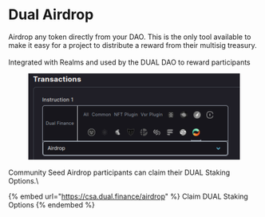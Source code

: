 # Dual Airdrop

Airdrop any token directly from your DAO. This is the only tool available to
make it easy for a project to distribute a reward from their multisig treasury.\
\
Integrated with Realms and used by the DUAL DAO to reward participants

<figure><img src="../../.gitbook/assets/image (5) (1).png" alt=""><figcaption></figcaption></figure>

Community Seed Airdrop participants can claim their DUAL Staking Options.\


{% embed url="https://csa.dual.finance/airdrop" %}
Claim DUAL Staking Options
{% endembed %}
